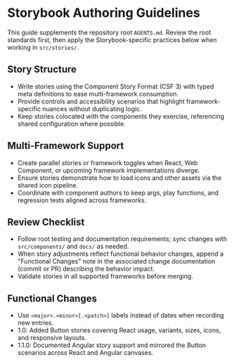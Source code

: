 # Storybook Authoring Guidelines

This guide supplements the repository root `AGENTS.md`. Review the root standards first, then apply the Storybook-specific practices below when working in `src/stories/`.

## Story Structure
- Write stories using the Component Story Format (CSF 3) with typed meta definitions to ease multi-framework consumption.
- Provide controls and accessibility scenarios that highlight framework-specific nuances without duplicating logic.
- Keep stories colocated with the components they exercise, referencing shared configuration where possible.

## Multi-Framework Support
- Create parallel stories or framework toggles when React, Web Component, or upcoming framework implementations diverge.
- Ensure stories demonstrate how to load icons and other assets via the shared icon pipeline.
- Coordinate with component authors to keep args, play functions, and regression tests aligned across frameworks.

## Review Checklist
- Follow root testing and documentation requirements; sync changes with `src/components/` and `docs/` as needed.
- When story adjustments reflect functional behavior changes, append a "Functional Changes" note in the associated change documentation (commit or PR) describing the behavior impact.
- Validate stories in all supported frameworks before merging.

## Functional Changes
- Use `<major>.<minor>[.<patch>]` labels instead of dates when recording new entries.
- 1.0: Added Button stories covering React usage, variants, sizes, icons, and responsive layouts.
- 1.1.0: Documented Angular story support and mirrored the Button scenarios across React and Angular canvases.
